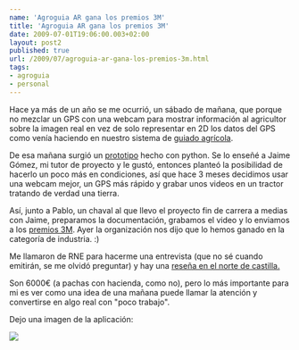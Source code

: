 ```yaml
---
name: 'Agroguia AR gana los premios 3M'
title: 'Agroguia AR gana los premios 3M'
date: 2009-07-01T19:06:00.003+02:00
layout: post2
published: true
url: /2009/07/agroguia-ar-gana-los-premios-3m.html
tags: 
- agroguia
- personal
---
```


Hace ya más de un año se me ocurrió, un sábado de mañana, que porque no mezclar un GPS con una webcam para mostrar información al agricultor sobre la imagen real en vez de solo representar en 2D los datos del GPS como venía haciendo en nuestro sistema de [guiado agrícola](http://www.agroguia.es/blog/wordpress/gps-agricola/).  
  
De esa mañana surgió un [prototipo](http://blep.blogspot.com/2008/05/intento-de-augmented-reality.html) hecho con python. Se lo enseñé a Jaime Gómez, mi tutor de proyecto y le gustó, entonces planteó la posibilidad de hacerlo un poco más en condiciones, así que hace 3 meses decidimos usar una webcam mejor, un GPS más rápido y grabar unos videos en un tractor tratando de verdad una tierra.  
  
Así, junto a Pablo, un chaval al que llevo el proyecto fin de carrera a medias con Jaime, preparamos la documentación, grabamos el video y lo enviamos a los [premios 3M](http://www.fundacion3m.com/premios_bases.html). Ayer la organización nos dijo que lo hemos ganado en la categoría de industria. :)  
  
Me llamaron de RNE para hacerme una entrevista (que no sé cuando emitirán, se me olvidó preguntar) y hay una [reseña en el norte de castilla.](http://www.nortecastilla.es/20090701/palencia/universidad-recibe-premio-innovacion-20090701.html)  
  
Son 6000€ (a pachas con hacienda, como no), pero lo más importante para mi es ver como una idea de una mañana puede llamar la atención y convertirse en algo real con "poco trabajo".  
  
Dejo una imagen de la aplicación:  
  
[![](http://1.bp.blogspot.com/_XzuP3e63Ok8/Skug078E7cI/AAAAAAAABxs/ggJA3_5479E/s320/ag_r.jpg)](http://1.bp.blogspot.com/_XzuP3e63Ok8/Skug078E7cI/AAAAAAAABxs/ggJA3_5479E/s1600-h/ag_r.jpg)